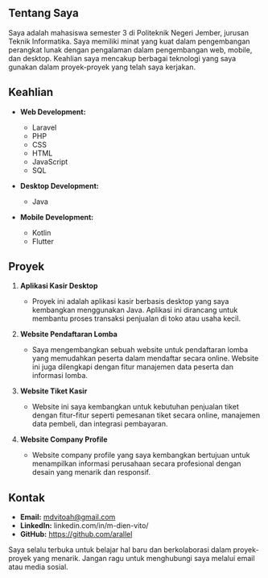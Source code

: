 ## Tentang Saya

Saya adalah mahasiswa semester 3 di Politeknik Negeri Jember, jurusan Teknik Informatika. Saya memiliki minat yang kuat dalam pengembangan perangkat lunak dengan pengalaman dalam pengembangan web, mobile, dan desktop. Keahlian saya mencakup berbagai teknologi yang saya gunakan dalam proyek-proyek yang telah saya kerjakan.

## Keahlian

- **Web Development:**
  - Laravel
  - PHP
  - CSS
  - HTML
  - JavaScript
  - SQL

- **Desktop Development:**
  - Java

- **Mobile Development:**
  - Kotlin
  - Flutter

## Proyek

1. **Aplikasi Kasir Desktop**
   - Proyek ini adalah aplikasi kasir berbasis desktop yang saya kembangkan menggunakan Java. Aplikasi ini dirancang untuk membantu proses transaksi penjualan di toko atau usaha kecil.

2. **Website Pendaftaran Lomba**
   - Saya mengembangkan sebuah website untuk pendaftaran lomba yang memudahkan peserta dalam mendaftar secara online. Website ini juga dilengkapi dengan fitur manajemen data peserta dan informasi lomba.

3. **Website Tiket Kasir**
   - Website ini saya kembangkan untuk kebutuhan penjualan tiket dengan fitur-fitur seperti pemesanan tiket secara online, manajemen data pembeli, dan integrasi pembayaran.

4. **Website Company Profile**
   - Website company profile yang saya kembangkan bertujuan untuk menampilkan informasi perusahaan secara profesional dengan desain yang menarik dan responsif.

## Kontak

- **Email:** mdvitoah@gmail.com
- **LinkedIn:** linkedin.com/in/m-dien-vito/
- **GitHub:** https://github.com/arallel

Saya selalu terbuka untuk belajar hal baru dan berkolaborasi dalam proyek-proyek yang menarik. Jangan ragu untuk menghubungi saya melalui email atau media sosial.

<!--
**arallel/arallel** is a ✨ _special_ ✨ repository because its `README.md` (this file) appears on your GitHub profile.

Here are some ideas to get you started:

- 🔭 I’m currently working on ...
- 🌱 I’m currently learning ...
- 👯 I’m looking to collaborate on ...
- 🤔 I’m looking for help with ...
- 💬 Ask me about ...
- 📫 How to reach me: ...
- 😄 Pronouns: ...
- ⚡ Fun fact: ...
-->
